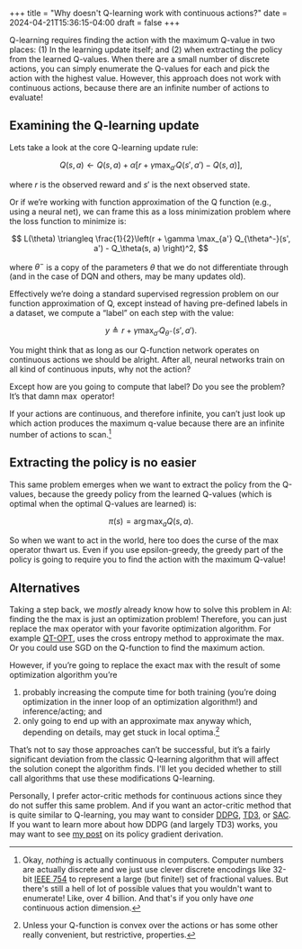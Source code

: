 +++
title = "Why doesn't Q-learning work with continuous actions?"
date = 2024-04-21T15:36:15-04:00
draft = false
+++

Q-learning requires finding the action with the maximum Q-value in two places: (1) In the learning update itself; and (2) when extracting the policy from the learned Q-values. When there are a small number of discrete actions, you can simply enumerate the Q-values for each and pick the action with the highest value. However, this approach does not work with continuous actions, because there are an infinite number of actions to evaluate!<!--more-->

## Examining the Q-learning update

Lets take a look at the core Q-learning update rule:

$$
Q(s, a) \gets Q(s, a) + \alpha \left[ r + \gamma \max_{a'} Q(s', a') - Q(s, a) \right],
$$

where $r$ is the observed reward and $s'$ is the next observed state.

Or if we’re working with function approximation of the Q function (e.g., using a neural net), we can frame this as a loss minimization problem where the loss function to minimize is:

$$
L(\theta) \triangleq \frac{1}{2}\left(r + \gamma \max_{a'} Q_{\theta^-}(s', a') - Q_\theta(s, a) \right)^2,
$$

where $\theta^-$ is a copy of the parameters $\theta$ that we do not differentiate through (and in the case of DQN and others, may be many updates old).

Effectively we’re doing a standard supervised regression problem on our function approximation of Q, except instead of having pre-defined labels in a dataset, we compute a “label” on each step with the value:

$$
y \triangleq r + \gamma \max_{a'} Q_{\theta^-}(s', a').
$$

You might think that as long as our Q-function network operates on continuous actions we should be alright. After all, neural networks train on all kind of continuous inputs, why not the action?

Except how are you going to compute that label? Do you see the problem? It’s that damn $\max$ operator!

If your actions are continuous, and therefore infinite, you can’t just look up which action produces the maximum q-value because there are an infinite number of actions to scan.[^1]

## Extracting the policy is no easier

This same problem emerges when we want to extract the policy from the Q-values, because the greedy policy from the learned Q-values (which is optimal when the optimal Q-values are learned) is:

$$
\pi(s) = \arg\max_a Q(s, a).
$$

So when we want to act in the world, here too does the curse of the max operator thwart us. Even if you use epsilon-greedy, the greedy part of the policy is going to require you to find the action with the maximum Q-value!

## Alternatives

Taking a step back, we _mostly_ already know how to solve this problem in AI: finding the the max is just an optimization problem! Therefore, you can just replace the max operator with your favorite optimization algorithm. For example [QT-OPT](https://arxiv.org/abs/1806.10293), uses the cross entropy method to approximate the max. Or you could use SGD on the Q-function to find the maximum action.

However, if you’re going to replace the exact max with the result of some optimization algorithm you’re

1. probably increasing the compute time for both training (you’re doing optimization in the inner loop of an optimization algorithm!) and inference/acting; and
2. only going to end up with an approximate max anyway which, depending on details, may get stuck in local optima.[^2]

[^2]: Unless your Q-function is convex over the actions or has some other really convenient, but restrictive, properties.

That’s not to say those approaches can’t be successful, but it’s a fairly significant deviation from the classic Q-learning algorithm that will affect the solution conept the algorithm finds. I'll let you decided whether to still call algorithms that use these modifications Q-learning.

Personally, I prefer actor-critic methods for continuous actions since they do not suffer this same problem. And if you want an actor-critic method that is quite similar to Q-learning, you may want to consider [DDPG](https://arxiv.org/abs/1509.02971), [TD3](https://arxiv.org/abs/1802.09477v3), or [SAC](https://arxiv.org/abs/1801.01290). If you want to learn more about how DDPG (and largely TD3) works, you may want to see [my post](../ddpg_grad/) on its policy gradient derivation.

[^1]: Okay, _nothing_ is actually continuous in computers. Computer numbers are actually discrete and we just use clever discrete encodings like 32-bit [IEEE 754](https://en.wikipedia.org/wiki/IEEE_754) to represent a large (but finite!) set of fractional values. But there's still a hell of lot of possible values that you wouldn't want to enumerate! Like, over 4 billion. And that's if you only have _one_ continuous action dimension.
